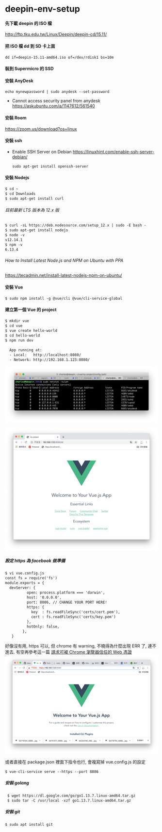 # deepin-env-setup

#### 先下載 deepin 的 ISO 檔

http://ftp.tku.edu.tw/Linux/Deepin/deepin-cd/15.11/

#### 把 ISO 檔 dd 到 SD 卡上面

    dd if=deepin-15.11-amd64.iso of=/dev/rdisk1 bs=10m

#### 裝到 Supermicro 的 SSD 
#### 安裝 AnyDesk

    echo mynewpassword | sudo anydesk --set-password
    
- Cannot access security panel from anydesk https://askubuntu.com/a/1147612/561540    

#### 安裝 Room

https://zoom.us/download?os=linux

#### 安裝 ssh

- Enable SSH Server on Debian https://linuxhint.com/enable-ssh-server-debian/

      sudo apt-get install openssh-server

#### 安裝 Nodejs

    $ cd ~
    $ cd Downloads
    $ sudo apt-get install curl
    
###### 目前最新 LTS 版本為 12.x 版

    $ curl -sL https://deb.nodesource.com/setup_12.x | sudo -E bash -
    $ sudo apt-get install nodejs
    $ node -v
    v12.14.1
    $ npm -v
    6.13.4
      
###### How to Install Latest Node.js and NPM on Ubuntu with PPA
https://tecadmin.net/install-latest-nodejs-npm-on-ubuntu/

#### 安裝 Vue

    $ sudo npm install -g @vue/cli @vue/cli-service-global
    
#### 建立第一個 Vue 的 project

    $ mkdir vue 
    $ cd vue
    $ vue create hello-world
    $ cd hello-world
    $ npm run dev
    
      App running at:
      - Local:   http://localhost:8080/
      - Network: http://192.168.1.123:8080/
      
 ![](https://github.com/Charles-Hsu/deepin-env-setup/blob/master/netstat-tulpn.png)
 
 ![](https://github.com/Charles-Hsu/deepin-env-setup/blob/master/vue.png)
 
 ##### 設定 https 為 facebook 做準備
 
    $ vi vue.config.js
    const fs = require('fs')
    module.exports = {
	  devServer: {
		      open: process.platform === 'darwin',
		      host: '0.0.0.0',
		      port: 8086, // CHANGE YOUR PORT HERE!
		      https: {
				key  : fs.readFileSync('certs/cert.pem'),
				cert : fs.readFileSync('certs/key.pem')
			  },
		      hotOnly: false,
		    },
       }
       
好像沒有用, https 可以, 但 chrome 有 warning, 不曉得為什麼出現 ERR 了, 連不進去. 有空再參考這一篇 [請求可被 Chrome 瀏覽器信任的 Web 憑證](https://dotblogs.com.tw/yc421206/2019/05/24/mmc_request_web_certificate_from_ca_server_can_trusted_by_chrome_browser)
![](https://github.com/Charles-Hsu/deepin-env-setup/blob/master/vue-https-warning.png)

或者直接在 package.json 裡面下指令也行, 會複寫掉 vue.config.js 的設定

    $ vue-cli-service serve --https --port 8086 
 
 ##### 安裝 golang
 
     $ wget https://dl.google.com/go/go1.13.7.linux-amd64.tar.gz
     $ sudo tar -C /usr/local -xzf go1.13.7.linux-amd64.tar.gz
     
##### 安裝 git

    $ sudo apt install git
    

   
